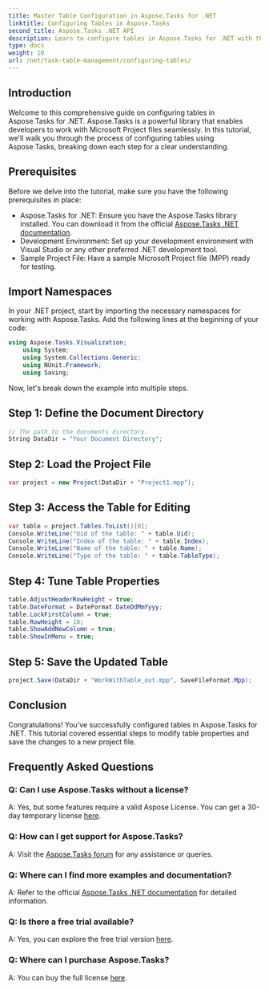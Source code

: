 ```yaml
---
title: Master Table Configuration in Aspose.Tasks for .NET
linktitle: Configuring Tables in Aspose.Tasks
second_title: Aspose.Tasks .NET API
description: Learn to configure tables in Aspose.Tasks for .NET with this step-by-step guide. Enhance your project management experience effortlessly.
type: docs
weight: 10
url: /net/task-table-management/configuring-tables/
---
```

## Introduction
Welcome to this comprehensive guide on configuring tables in Aspose.Tasks for .NET. Aspose.Tasks is a powerful library that enables developers to work with Microsoft Project files seamlessly. In this tutorial, we'll walk you through the process of configuring tables using Aspose.Tasks, breaking down each step for a clear understanding.
## Prerequisites
Before we delve into the tutorial, make sure you have the following prerequisites in place:
- Aspose.Tasks for .NET: Ensure you have the Aspose.Tasks library installed. You can download it from the official [Aspose.Tasks .NET documentation](https://reference.aspose.com/tasks/net/).
- Development Environment: Set up your development environment with Visual Studio or any other preferred .NET development tool.
- Sample Project File: Have a sample Microsoft Project file (MPP) ready for testing.
## Import Namespaces
In your .NET project, start by importing the necessary namespaces for working with Aspose.Tasks. Add the following lines at the beginning of your code:
```csharp
using Aspose.Tasks.Visualization;
    using System;
    using System.Collections.Generic;
    using NUnit.Framework;
    using Saving;
```
Now, let's break down the example into multiple steps.
## Step 1: Define the Document Directory
```csharp
// The path to the documents directory.
String DataDir = "Your Document Directory";
```
## Step 2: Load the Project File
```csharp
var project = new Project(DataDir + "Project1.mpp");
```
## Step 3: Access the Table for Editing
```csharp
var table = project.Tables.ToList()[0];
Console.WriteLine("Uid of the table: " + table.Uid);
Console.WriteLine("Index of the table: " + table.Index);
Console.WriteLine("Name of the table: " + table.Name);
Console.WriteLine("Type of the table: " + table.TableType);
```
## Step 4: Tune Table Properties
```csharp
table.AdjustHeaderRowHeight = true;
table.DateFormat = DateFormat.DateDdMmYyyy;
table.LockFirstColumn = true;
table.RowHeight = 10;
table.ShowAddNewColumn = true;
table.ShowInMenu = true;
```
## Step 5: Save the Updated Table
```csharp
project.Save(DataDir + "WorkWithTable_out.mpp", SaveFileFormat.Mpp);
```
## Conclusion
Congratulations! You've successfully configured tables in Aspose.Tasks for .NET. This tutorial covered essential steps to modify table properties and save the changes to a new project file.
## Frequently Asked Questions
### Q: Can I use Aspose.Tasks without a license?
A: Yes, but some features require a valid Aspose License. You can get a 30-day temporary license [here](https://purchase.aspose.com/temporary-license/).
### Q: How can I get support for Aspose.Tasks?
A: Visit the [Aspose.Tasks forum](https://forum.aspose.com/c/tasks/15) for any assistance or queries.
### Q: Where can I find more examples and documentation?
A: Refer to the official [Aspose.Tasks .NET documentation](https://reference.aspose.com/tasks/net/) for detailed information.
### Q: Is there a free trial available?
A: Yes, you can explore the free trial version [here](https://releases.aspose.com/).
### Q: Where can I purchase Aspose.Tasks?
A: You can buy the full license [here](https://purchase.aspose.com/buy).
